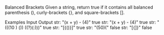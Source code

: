 Balanced Brackets
Given a string, return true if it contains all balanced parenthesis (), curly-brackets {}, and square-brackets [].

Examples
Input Output
str:
"(x + y) - (4)" true
str:
"(x + y) - (4)" true
str:
"(((10 ) ()) ((?)(:)))" true
str:
"[{()}]" true
str:
"(50)(" false
str:
"[{]}" false
